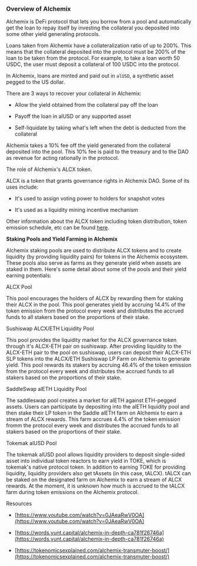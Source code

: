 ### Overview of Alchemix

Alchemix is DeFi protocol that lets you borrow from a pool and automatically get the loan to repay itself by investing the collateral you deposited into some other yield generating protocols.

Loans taken from Alchemix have a collateralization ratio of up to 200%. This means that the collateral deposited into the protocol must be 200% of the loan to be taken from the protocol. For example, to take a loan worth 50 USDC, the user must deposit a collateral of 100 USDC into the protocol.

  

In Alchemix, loans are minted and paid out in `alUSD`​, a synthetic asset pegged to the US dollar.

There are 3 ways to recover your collateral in Alchemix:

*   Allow the yield obtained from the collateral pay off the loan
    
*   Payoff the loan in alUSD or any supported asset
    
*   Self-liquidate by taking what's left when the debt is deducted from the collateral
    

  

Alchemix takes a 10% fee off the yield generated from the collateral deposited into the pool. This 10% fee is paid to the treasury and to the DAO as revenue for acting rationally in the protocol.

  

The role of Alchemix's ALCX token.

ALCX is a token that grants governance rights in Alchemix DAO. Some of its uses include:

*   It's used to assign voting power to holders for snapshot votes
    
*   It's used as a liquidity mining incentive mechanism
    

Other information about the ALCX token including token distribution, token emission schedule, etc can be found [here](https://alchemix-finance.gitbook.io/alchemix-finance/token-distribution).

  

**Staking Pools and Yield Farming in Alchemix**

Alchemix staking pools are used to distribute ALCX tokens and to create liquidity (by providing liquidity pairs) for tokens in the Alchemix ecosystem. These pools also serve as farms as they generate yield when assets are staked in them. Here's some detail about some of the pools and their yield earning potentials:

  

ALCX Pool

This pool encourages the holders of ALCX by rewarding them for staking their ALCX in the pool. This pool generates yield by accruing 14.4% of the token emission from the protocol every week and distributes the accrued funds to all stakers based on the proportions of their stake.

  

Sushiswap ALCX/ETH Liquidity Pool

This pool provides the liquidity market for the ALCX governance token through it's ALCX-ETH pair on sushiswap. After providing liquidity to the ALCX-ETH pair to the pool on sushiswap, users can deposit their ALCX-ETH SLP tokens into the ALCX/ETH Sushiswap LP Farm on Alchemix to generate yield. This pool rewards its stakers by accruing 46.4% of the token emission from the protocol every week and distributes the accrued funds to all stakers based on the proportions of their stake.

  

SaddleSwap alETH Liquidity Pool

The saddleswap pool creates a market for alETH against ETH-pegged assets. Users can participate by depositing into the alETH liquidity pool and then stake their LP token in the Saddle alETH farm on Alchemix to earn a stream of ALCX rewards. This farm accrues 4.4% of the token emission fromm the protocol every week and distributes the accrued funds to all stakers based on the proportions of their stake.

  

Tokemak alUSD Pool

The tokemak alUSD pool allows liquidity providers to deposit single-sided asset into individual token reactors to earn yield in TOKE, which is tokemak's native protocol token. In addition to earning TOKE for providing liquidity, liquidity providers also get tAssets (in this case, tALCX). tALCX can be staked on the designated farm on Alchemix to earn a stream of ALCX rewards. At the moment, it is unknown how much is accrued to the tALCX farm during token emissions on the Alchemix protocol.
  

Resources

*   [https://www.youtube.com/watch?v=0JAeaRwV0OA](https://www.youtube.com/watch?v=0JAeaRwV0OA)
    
*   [https://words.yunt.capital/alchemix-in-depth-ca781f26746a](https://words.yunt.capital/alchemix-in-depth-ca781f26746a)
    
*   [https://tokenomicsexplained.com/alchemix-transmuter-boost/](https://tokenomicsexplained.com/alchemix-transmuter-boost/)